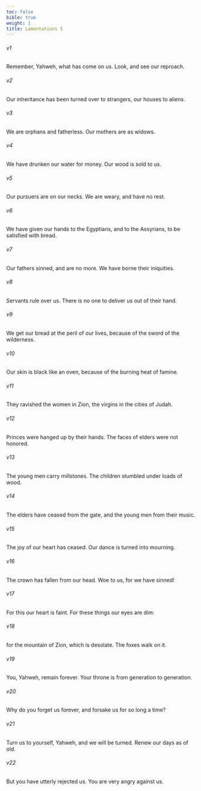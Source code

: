 ```yaml
---
toc: false
bible: true
weight: 1
title: Lamentations 5
---
```




###### v1 
Remember, Yahweh, what has come on us. Look, and see our reproach. 

###### v2 
Our inheritance has been turned over to strangers, our houses to aliens. 

###### v3 
We are orphans and fatherless. Our mothers are as widows. 

###### v4 
We have drunken our water for money. Our wood is sold to us. 

###### v5 
Our pursuers are on our necks. We are weary, and have no rest. 

###### v6 
We have given our hands to the Egyptians, and to the Assyrians, to be satisfied with bread. 

###### v7 
Our fathers sinned, and are no more. We have borne their iniquities. 

###### v8 
Servants rule over us. There is no one to deliver us out of their hand. 

###### v9 
We get our bread at the peril of our lives, because of the sword of the wilderness. 

###### v10 
Our skin is black like an oven, because of the burning heat of famine. 

###### v11 
They ravished the women in Zion, the virgins in the cities of Judah. 

###### v12 
Princes were hanged up by their hands. The faces of elders were not honored. 

###### v13 
The young men carry millstones. The children stumbled under loads of wood. 

###### v14 
The elders have ceased from the gate, and the young men from their music. 

###### v15 
The joy of our heart has ceased. Our dance is turned into mourning. 

###### v16 
The crown has fallen from our head. Woe to us, for we have sinned! 

###### v17 
For this our heart is faint. For these things our eyes are dim: 

###### v18 
for the mountain of Zion, which is desolate. The foxes walk on it. 

###### v19 
You, Yahweh, remain forever. Your throne is from generation to generation. 

###### v20 
Why do you forget us forever, and forsake us for so long a time? 

###### v21 
Turn us to yourself, Yahweh, and we will be turned. Renew our days as of old. 

###### v22 
But you have utterly rejected us. You are very angry against us.
